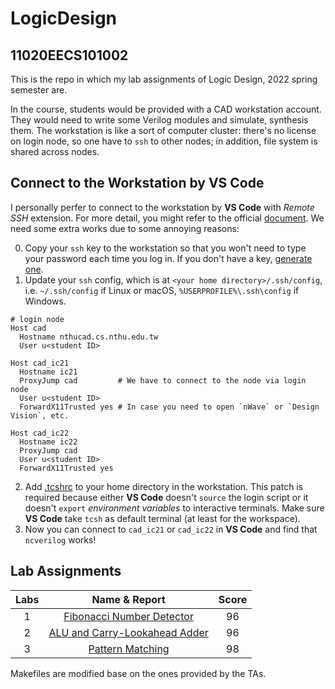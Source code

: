 # LogicDesign
## 11020EECS101002

This is the repo in which my lab assignments of Logic Design, 2022 spring semester are.

In the course, students would be provided with a CAD workstation account. They would need to write some Verilog modules and simulate, synthesis them. The workstation is like a sort of computer cluster: there's no license on login node, so one have to `ssh` to other nodes; in addition, file system is shared across nodes.

## Connect to the Workstation by VS Code

I personally perfer to connect to the workstation by **VS Code** with _Remote SSH_ extension. For more detail, you might refer to the official [document](https://code.visualstudio.com/docs/remote/ssh). We need some extra works due to some annoying reasons:

0. Copy your `ssh` key to the workstation so that you won't need to type your password each time you log in. If you don't have a key, [generate one](https://blog.gtwang.org/linux/linux-ssh-public-key-authentication/). 
1. Update your `ssh` config, which is at `<your home directory>/.ssh/config`, i.e. `~/.ssh/config` if Linux or macOS, `%USERPROFILE%\.ssh\config` if Windows.
  ```
  # login node
  Host cad
    Hostname nthucad.cs.nthu.edu.tw
    User u<student ID>
  
  Host cad_ic21
    Hostname ic21
    ProxyJump cad         # We have to connect to the node via login node
    User u<student ID>
    ForwardX11Trusted yes # In case you need to open `nWave` or `Design Vision`, etc.
  
  Host cad_ic22
    Hostname ic22
    ProxyJump cad
    User u<student ID>
    ForwardX11Trusted yes
  ```
2. Add [.tcshrc](.tcshrc) to your home directory in the workstation. This patch is required because either **VS Code** doesn't `source` the login script or it doesn't `export` _environment variables_ to interactive terminals. Make sure **VS Code** take `tcsh` as default terminal (at least for the workspace).
3. Now you can connect to `cad_ic21` or `cad_ic22` in **VS Code** and find that `ncverilog` works!

## Lab Assignments

| Labs | Name & Report | Score |
|:-:|:-:|:-:|
| 1 | [Fibonacci Number Detector](lab1/docs/report.pdf) | 96 |
| 2 | [ALU and Carry-Lookahead Adder](lab2/docs/report.pdf) | 96 |
| 3 | [Pattern Matching](lab3/docs/report.pdf) | 98 |

Makefiles are modified base on the ones provided by the TAs.
